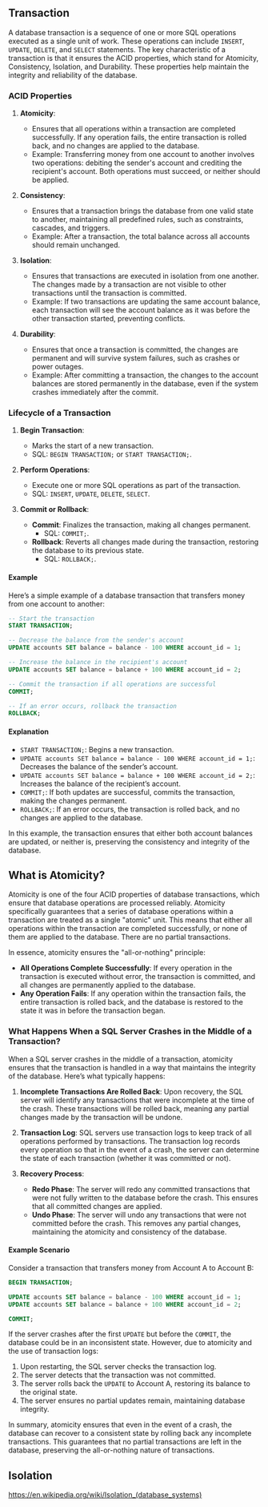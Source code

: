 ## Transaction

A database transaction is a sequence of one or more SQL operations executed as a single unit of work. These operations can include `INSERT`, `UPDATE`, `DELETE`, and `SELECT` statements. The key characteristic of a transaction is that it ensures the ACID properties, which stand for Atomicity, Consistency, Isolation, and Durability. These properties help maintain the integrity and reliability of the database.

### ACID Properties

1. **Atomicity**:
   - Ensures that all operations within a transaction are completed successfully. If any operation fails, the entire transaction is rolled back, and no changes are applied to the database.
   - Example: Transferring money from one account to another involves two operations: debiting the sender's account and crediting the recipient's account. Both operations must succeed, or neither should be applied.

2. **Consistency**:
   - Ensures that a transaction brings the database from one valid state to another, maintaining all predefined rules, such as constraints, cascades, and triggers.
   - Example: After a transaction, the total balance across all accounts should remain unchanged.

3. **Isolation**:
   - Ensures that transactions are executed in isolation from one another. The changes made by a transaction are not visible to other transactions until the transaction is committed.
   - Example: If two transactions are updating the same account balance, each transaction will see the account balance as it was before the other transaction started, preventing conflicts.

4. **Durability**:
   - Ensures that once a transaction is committed, the changes are permanent and will survive system failures, such as crashes or power outages.
   - Example: After committing a transaction, the changes to the account balances are stored permanently in the database, even if the system crashes immediately after the commit.

### Lifecycle of a Transaction

1. **Begin Transaction**:
   - Marks the start of a new transaction.
   - SQL: `BEGIN TRANSACTION;` or `START TRANSACTION;`.

2. **Perform Operations**:
   - Execute one or more SQL operations as part of the transaction.
   - SQL: `INSERT`, `UPDATE`, `DELETE`, `SELECT`.

3. **Commit or Rollback**:
   - **Commit**: Finalizes the transaction, making all changes permanent.
     - SQL: `COMMIT;`.
   - **Rollback**: Reverts all changes made during the transaction, restoring the database to its previous state.
     - SQL: `ROLLBACK;`.

#### Example

Here’s a simple example of a database transaction that transfers money from one account to another:

```sql
-- Start the transaction
START TRANSACTION;

-- Decrease the balance from the sender's account
UPDATE accounts SET balance = balance - 100 WHERE account_id = 1;

-- Increase the balance in the recipient's account
UPDATE accounts SET balance = balance + 100 WHERE account_id = 2;

-- Commit the transaction if all operations are successful
COMMIT;

-- If an error occurs, rollback the transaction
ROLLBACK;
```

#### Explanation

- `START TRANSACTION;`: Begins a new transaction.
- `UPDATE accounts SET balance = balance - 100 WHERE account_id = 1;`: Decreases the balance of the sender’s account.
- `UPDATE accounts SET balance = balance + 100 WHERE account_id = 2;`: Increases the balance of the recipient’s account.
- `COMMIT;`: If both updates are successful, commits the transaction, making the changes permanent.
- `ROLLBACK;`: If an error occurs, the transaction is rolled back, and no changes are applied to the database.

In this example, the transaction ensures that either both account balances are updated, or neither is, preserving the consistency and integrity of the database.

## What is Atomicity?

Atomicity is one of the four ACID properties of database transactions, which ensure that database operations are processed reliably. Atomicity specifically guarantees that a series of database operations within a transaction are treated as a single "atomic" unit. This means that either all operations within the transaction are completed successfully, or none of them are applied to the database. There are no partial transactions.

In essence, atomicity ensures the "all-or-nothing" principle:

- **All Operations Complete Successfully**: If every operation in the transaction is executed without error, the transaction is committed, and all changes are permanently applied to the database.
- **Any Operation Fails**: If any operation within the transaction fails, the entire transaction is rolled back, and the database is restored to the state it was in before the transaction began.

### What Happens When a SQL Server Crashes in the Middle of a Transaction?

When a SQL server crashes in the middle of a transaction, atomicity ensures that the transaction is handled in a way that maintains the integrity of the database. Here’s what typically happens:

1. **Incomplete Transactions Are Rolled Back**: Upon recovery, the SQL server will identify any transactions that were incomplete at the time of the crash. These transactions will be rolled back, meaning any partial changes made by the transaction will be undone.

2. **Transaction Log**: SQL servers use transaction logs to keep track of all operations performed by transactions. The transaction log records every operation so that in the event of a crash, the server can determine the state of each transaction (whether it was committed or not).

3. **Recovery Process**:
   - **Redo Phase**: The server will redo any committed transactions that were not fully written to the database before the crash. This ensures that all committed changes are applied.
   - **Undo Phase**: The server will undo any transactions that were not committed before the crash. This removes any partial changes, maintaining the atomicity and consistency of the database.

#### Example Scenario

Consider a transaction that transfers money from Account A to Account B:

```sql
BEGIN TRANSACTION;

UPDATE accounts SET balance = balance - 100 WHERE account_id = 1;
UPDATE accounts SET balance = balance + 100 WHERE account_id = 2;

COMMIT;
```

If the server crashes after the first `UPDATE` but before the `COMMIT`, the database could be in an inconsistent state. However, due to atomicity and the use of transaction logs:

1. Upon restarting, the SQL server checks the transaction log.
2. The server detects that the transaction was not committed.
3. The server rolls back the `UPDATE` to Account A, restoring its balance to the original state.
4. The server ensures no partial updates remain, maintaining database integrity.

In summary, atomicity ensures that even in the event of a crash, the database can recover to a consistent state by rolling back any incomplete transactions. This guarantees that no partial transactions are left in the database, preserving the all-or-nothing nature of transactions.


## Isolation

https://en.wikipedia.org/wiki/Isolation_(database_systems)


